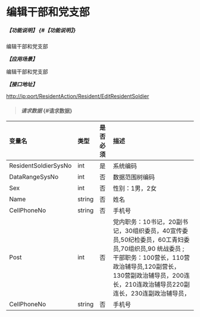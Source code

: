 # 编辑干部和党支部

##### _【功能说明】_ {#【功能说明】}

编辑干部和党支部

_**【应用场景】**_

编辑干部和党支部

_**【接口地址】**_

[http://ip:port/ResidentAction/Resident/EditResidentSoldier](http://ip:port/ResidentAction/Resident/EditResidentSoldier)

> #### _请求数据_ {#请求数据}

| 变量名 | 类型 | 是否必须 | 描述 |
| :--- | :--- | :--- | :--- |
| ResidentSoldierSysNo | int | 是 | 系统编码 |
| DataRangeSysNo | int | 否 | 数据范围树编码 |
| Sex | int | 否 | 性别：1男，2女 |
| Name | string | 否 | 姓名 |
| CellPhoneNo | string | 否 | 手机号 |
| Post | int | 否 | 党内职务：10书记，20副书记，30组织委员，40宣传委员,50纪检委员，60工青妇委员,70组织员,90 统战委员 ; 干部职务：100营长，110营政治辅导员,120副营长，130营副政治辅导员，200连长，210连政治辅导员220副连长，230连副政治辅导员， |
| CellPhoneNo | string | 否 | 手机号 |



